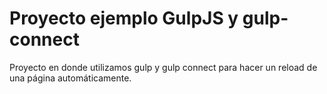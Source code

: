 Proyecto ejemplo GulpJS y gulp-connect
======================================


Proyecto en donde utilizamos gulp y gulp connect para hacer un reload de una página automáticamente.
